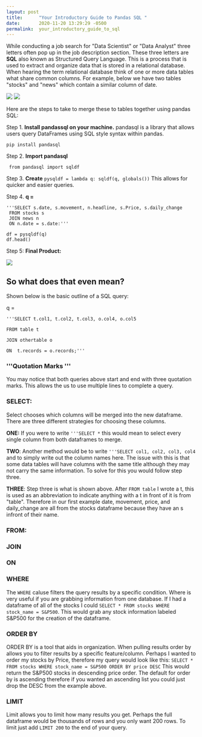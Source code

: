 ```yaml
---
layout: post
title:      "Your Introductory Guide to Pandas SQL "
date:       2020-11-20 13:29:29 -0500
permalink:  your_introductory_guide_to_sql
---
```



While conducting a job search for "Data Scientist" or "Data Analyst" three letters often pop up in the job description section. These three letters are **SQL** also known as Structured Query Language. This is a process that is used to extract and organize data that is stored in a relational database. When hearing the term relational database think of one or more data tables what share common columns. For example, below we have two tables "stocks" and "news" which contain a similar column of date. 

<img src="https://docs.google.com/drawings/d/e/2PACX-1vSjnY-NcGuYYSCNhnfkMtCjDNC2lz1H8AF6FIiO2Qsxe1FENZX9h9TWRi0gSzVkzC48OYwAoPJakcj9/pub?w=351&amp;h=195">


<img src="https://docs.google.com/drawings/d/e/2PACX-1vRTtTxgqWafSiPUYgxGYbv3a-zoUuYI0WNvJAKwtIXqPFkf_ze0LfL3Q1omX1faUxTtGZrA4vzfVqhW/pub?w=436&amp;h=191">

Here are the steps to take to merge these to tables together using pandas SQL:

Step 1. **Install pandassql on your machine.** pandasql is a library that allows users query DataFrames using SQL style syntax within pandas.

```pip install pandasql```

Step 2. **Import pandasql**

``` from pandasql import sqldf```

Step 3. **Create** ```pysqldf = lambda q: sqldf(q, globals())``` This allows for quicker and easier queries. 

Step 4. 
**q =** 

```
'''SELECT s.date, s.movement, n.headline, s.Price, s.daily_change       
 FROM stocks s					
 JOIN news n 					
 ON n.date = s.date:'''  
								 
df = pysqldf(q)	
df.head()
```
		
Step 5: **Final Product:**
	
<img src="https://docs.google.com/drawings/d/e/2PACX-1vQz72aEXPDu00vEvD0SRM2R8zVwJAwnqxvLfj3DVEXihh3um79JagQ5fIdPiajT0St9GULAsmvkkhEA/pub?w=693&amp;h=193">
	
## So what does that even mean?

Shown below is the basic outline of a SQL query:

q = 
```
'''SELECT t.col1, t.col2, t.col3, o.col4, o.col5 

FROM table t 

JOIN othertable o 

ON  t.records = o.records;'''
```
				
### '''Quotation Marks '''

You may notice that both queries above start and end with three quotation marks. This allows the us to use multiple lines to complete a query. 

### SELECT:

Select chooses which columns will be merged into the new dataframe. There are three different strategies for choosing these columns. 

**ONE:** If you were to write ```'''SELECT *``` this would mean to select every single column from both dataframes to merge. 

**TWO**: Another method would be to write ```'''SELECT col1, col2, col3, col4``` and to simply write out the column names here. The issue with this is that some data tables will have columns with the same title although they may not carry the same information. To solve for this you would follow step three.

**THREE**: Step three is what is shown above. After ```FROM table``` I wrote a t, this is used as an abbreviation to indicate anything with a t in front of it is from "table". Therefore in our first example date, movement, price, and daily_change are all from the stocks dataframe because they have an s infront of their name. 

### FROM:


### JOIN
### ON
### WHERE

The ```WHERE``` caluse filters the query results by a specific condition. Where is very useful if you are grabbing information from one database. If I had a dataframe of all of the stocks I could ```SELECT * FROM stocks WHERE stock_name = S&P500```. This would grab any stock information labeled S&P500 for the creation of the dataframe. 

### ORDER BY

ORDER BY is a tool that aids in organization. When pulling results order by allows you to filter results by a specific feature/column. Perhaps I wanted to order my stocks by Price, therefore my query would look like this:
```SELECT * FROM stocks WHERE stock_name = S&P500 ORDER BY price DESC``` This would return the S&P500 stocks in descending price order. The default for order by is ascending therefore if you wanted an ascending list you could just drop the DESC from the example above. 

### LIMIT

Limit allows you to limit how many results you get. Perhaps the full dataframe would be thousands of rows and you only want 200 rows. To limit just add ```LIMIT 200``` to the end of your query. 

